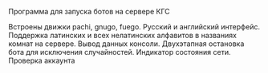 Программа для запуска ботов на сервере КГС

Встроены движки pachi, gnugo, fuego.
Русский и английский интерфейс.
Поддержка латинских и всех нелатинских алфавитов в названиях комнат на сервере.
Вывод данных консоли.
Двухэтапная остановка бота для исключения случайностей.
Индикатор состояния сети.
Проверка аккаунта
